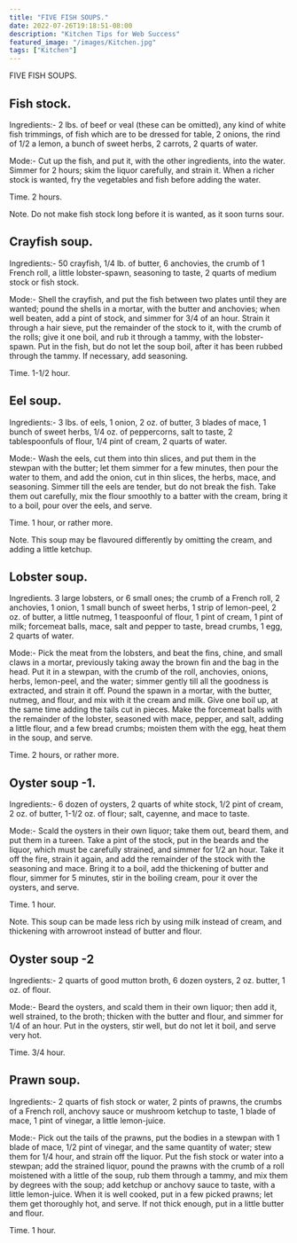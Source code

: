 ```yaml
---
title: "FIVE FISH SOUPS."
date: 2022-07-26T19:18:51-08:00
description: "Kitchen Tips for Web Success"
featured_image: "/images/Kitchen.jpg"
tags: ["Kitchen"]
---
```


FIVE FISH SOUPS. 

Fish stock.
-----------    

Ingredients:- 2 lbs. of beef or veal (these can be omitted), any kind of white fish trimmings, of fish which are to be dressed for table, 2 onions, the rind of 1/2 a lemon, a bunch of sweet herbs, 2 carrots, 2 quarts of water. 

Mode:- Cut up the fish, and put it, with the other ingredients, into the water. Simmer for 2 hours; skim the liquor carefully, and strain it. When a richer stock is wanted, fry the vegetables and fish before adding the water. 

Time. 2 hours.  

Note. Do not make fish stock long before it is wanted, as it soon turns sour. 

Crayfish soup.
-------------- 

Ingredients:- 50 crayfish, 1/4 lb. of butter, 6 anchovies, the crumb of 1 French roll, a little lobster-spawn, seasoning to taste, 2 quarts of medium stock or fish stock. 

Mode:- Shell the crayfish, and put the fish between two plates until they are wanted; pound the shells in a mortar, with the butter and anchovies; when well beaten, add a pint of stock, and simmer for 3/4 of an hour. Strain it through a hair sieve, put the remainder of the stock to it, with the crumb of the rolls; give it one boil, and rub it through a tammy, with the lobster-spawn. Put in the fish, but do not let the soup boil, after it has been rubbed through the tammy. If necessary, add seasoning. 

Time. 1-1/2 hour.   

Eel soup.
--------- 

Ingredients:- 3 lbs. of eels, 1 onion, 2 oz. of butter, 3 blades of mace, 1 bunch of sweet herbs, 1/4 oz. of peppercorns, salt to taste, 2 tablespoonfuls of flour, 1/4 pint of cream, 2 quarts of water. 

Mode:- Wash the eels, cut them into thin slices, and put them in the stewpan with the butter; let them simmer for a few minutes, then pour the water to them, and add the onion, cut in thin slices, the herbs, mace, and seasoning. Simmer till the eels are tender, but do not break the fish. Take them out carefully, mix the flour smoothly to a batter with the cream, bring it to a boil, pour over the eels, and serve. 

Time. 1 hour, or rather more.  

Note. This soup may be flavoured differently by omitting the cream, and adding a little ketchup. 

Lobster soup.
------------- 

Ingredients. 3 large lobsters, or 6 small ones; the crumb of a French roll, 2 anchovies, 1 onion, 1 small bunch of sweet herbs, 1 strip of lemon-peel, 2 oz. of butter, a little nutmeg, 1 teaspoonful of flour, 1 pint of cream, 1 pint of milk; forcemeat balls, mace, salt and pepper to taste, bread crumbs, 1 egg, 2 quarts of water. 

Mode:- Pick the meat from the lobsters, and beat the fins, chine, and small claws in a mortar, previously taking away the brown fin and the bag in the head. Put it in a stewpan, with the crumb of the roll, anchovies, onions, herbs, lemon-peel, and the water; simmer gently till all the goodness is extracted, and strain it off. Pound the spawn in a mortar, with the butter, nutmeg, and flour, and mix with it the cream and milk. Give one boil up, at the same time adding the tails cut in pieces. Make the forcemeat balls with the remainder of the lobster, seasoned with mace, pepper, and salt, adding a little flour, and a few bread crumbs; moisten them with the egg, heat them in the soup, and serve. 

Time. 2 hours, or rather more.  

Oyster soup -1.
------------- 

Ingredients:- 6 dozen of oysters, 2 quarts of white stock, 1/2 pint of cream, 2 oz. of butter, 1-1/2 oz. of flour; salt, cayenne, and mace to taste. 

Mode:- Scald the oysters in their own liquor; take them out, beard them, and put them in a tureen. Take a pint of the stock, put in the beards and the liquor, which must be carefully strained, and simmer for 1/2 an hour. Take it off the fire, strain it again, and add the remainder of the stock with the seasoning and mace. Bring it to a boil, add the thickening of butter and flour, simmer for 5 minutes, stir in the boiling cream, pour it over the oysters, and serve. 

Time. 1 hour.  

Note. This soup can be made less rich by using milk instead of cream, and thickening with arrowroot instead of butter and flour. 

Oyster soup -2
-------------- 

Ingredients:- 2 quarts of good mutton broth, 6 dozen oysters, 2 oz. butter, 1 oz. of flour. 

Mode:- Beard the oysters, and scald them in their own liquor; then add it, well strained, to the broth; thicken with the butter and flour, and simmer for 1/4 of an hour. Put in the oysters, stir well, but do not let it boil, and serve very hot. 

Time. 3/4 hour.  

Prawn soup.
----------- 

Ingredients:- 2 quarts of fish stock or water, 2 pints of prawns, the crumbs of a French roll, anchovy sauce or mushroom ketchup to taste, 1 blade of mace, 1 pint of vinegar, a little lemon-juice. 

Mode:- Pick out the tails of the prawns, put the bodies in a stewpan with 1 blade of mace, 1/2 pint of vinegar, and the same quantity of water; stew them for 1/4 hour, and strain off the liquor. Put the fish stock or water into a stewpan; add the strained liquor, pound the prawns with the crumb of a roll moistened with a little of the soup, rub them through a tammy, and mix them by degrees with the soup; add ketchup or anchovy sauce to taste, with a little lemon-juice. When it is well cooked, put in a few picked prawns; let them get thoroughly hot, and serve. If not thick enough, put in a little butter and flour. 

Time. 1 hour. 


